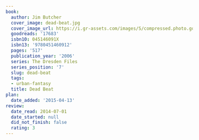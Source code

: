 ```yaml
---
book:
  author: Jim Butcher
  cover_image: dead-beat.jpg
  cover_image_url: https://i.gr-assets.com/images/S/compressed.photo.goodreads.com/books/1345667776l/17683._SX98_.jpg
  goodreads: '17683'
  isbn10: 045146091X
  isbn13: '9780451460912'
  pages: '517'
  publication_year: '2006'
  series: The Dresden Files
  series_position: '7'
  slug: dead-beat
  tags:
  - urban-fantasy
  title: Dead Beat
plan:
  date_added: '2015-04-13'
review:
  date_read: 2014-07-01
  date_started: null
  did_not_finish: false
  rating: 3
---
```

